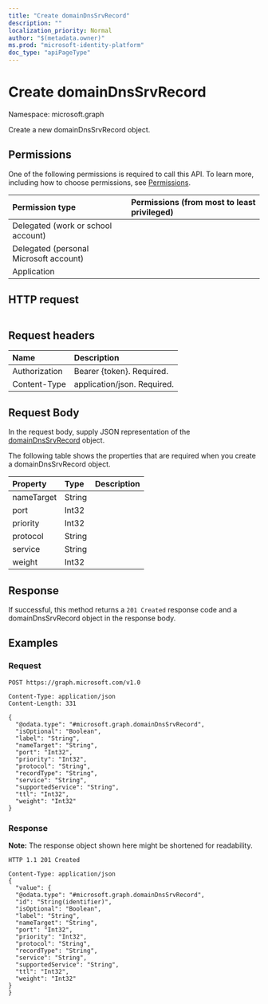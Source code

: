 ```yaml
---
title: "Create domainDnsSrvRecord"
description: ""
localization_priority: Normal
author: "$(metadata.owner)"
ms.prod: "microsoft-identity-platform"
doc_type: "apiPageType"
---
```


# Create domainDnsSrvRecord

Namespace: microsoft.graph

Create a new domainDnsSrvRecord object.

## Permissions

One of the following permissions is required to call this API. To learn more, including how to choose permissions, see [Permissions](/graph/permissions-reference).

| Permission type                        | Permissions (from most to least privileged) |
| :------------------------------------- | :------------------------------------------ |
| Delegated (work or school account)     |                                             |
| Delegated (personal Microsoft account) |                                             |
| Application                            |                                             |

## HTTP request

<!-- {
  "blockType": "ignored"
}
-->

```http

```

## Request headers

| Name          | Description                 |
| :------------ | :-------------------------- |
| Authorization | Bearer {token}. Required.   |
| Content-Type  | application/json. Required. |

## Request Body

In the request body, supply JSON representation of the [domainDnsSrvRecord](../resources/-domaindnssrvrecord.md) object.

<!-- Actions and Functions -->

<!-- CRUD Methods -->

The following table shows the properties that are required when you create a domainDnsSrvRecord object.

| Property   | Type   | Description |
| :--------- | :----- | :---------- |
| nameTarget | String |             |
| port       | Int32  |             |
| priority   | Int32  |             |
| protocol   | String |             |
| service    | String |             |
| weight     | Int32  |             |

## Response

If successful, this method returns a `201 Created` response code and a domainDnsSrvRecord object in the response body.

## Examples

### Request

<!-- {
  "blockType": "request",
  "name": "create_domaindnssrvrecord"
}
-->

```http
POST https://graph.microsoft.com/v1.0

Content-Type: application/json
Content-Length: 331

{
  "@odata.type": "#microsoft.graph.domainDnsSrvRecord",
  "isOptional": "Boolean",
  "label": "String",
  "nameTarget": "String",
  "port": "Int32",
  "priority": "Int32",
  "protocol": "String",
  "recordType": "String",
  "service": "String",
  "supportedService": "String",
  "ttl": "Int32",
  "weight": "Int32"
}

```

### Response

**Note:** The response object shown here might be shortened for readability.

<!-- {
  "blockType": "response",
  "truncated": true,
  "@odata.type": "Microsoft.DirectoryServices.domainDnsSrvRecord"
}
-->

```http
HTTP 1.1 201 Created

Content-Type: application/json
{
  "value": {
  "@odata.type": "#microsoft.graph.domainDnsSrvRecord",
  "id": "String(identifier)",
  "isOptional": "Boolean",
  "label": "String",
  "nameTarget": "String",
  "port": "Int32",
  "priority": "Int32",
  "protocol": "String",
  "recordType": "String",
  "service": "String",
  "supportedService": "String",
  "ttl": "Int32",
  "weight": "Int32"
}
}

```
